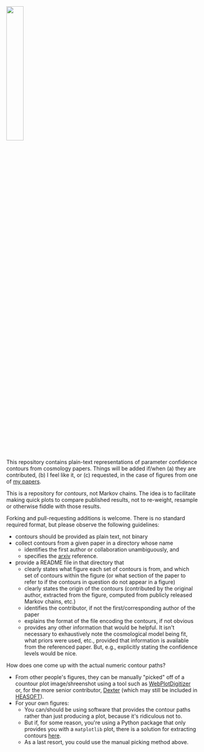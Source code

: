 <img src="https://sites.google.com/site/adambmantz/_/rsrc/1425929804653/work/contours/wtg4_w.png" width=30%>

This repository contains plain-text representations of parameter confidence contours from cosmology papers. Things will be added if/when (a) they are contributed, (b) I feel like it, or (c) requested, in the case of figures from one of [my papers](https://ui.adsabs.harvard.edu/#search/q=%3Dauthor%3A(%22mantz%2C%20adam%22%20or%20%22mantz%2C%20adam%20b%22%20or%20%22mantz%2C%20a%22%20or%20%22mantz%2C%20a%20b%22)&sort=date%20desc%2C%20bibcode%20desc&p_=0).

This is a repository for *contours*, not Markov chains. The idea is to facilitate making quick plots to compare published results, not to re-weight, resample or otherwise fiddle with those results.

Forking and pull-requesting additions is welcome. There is no standard required format, but please observe the following guidelines:
* contours should be provided as plain text, not binary
* collect contours from a given paper in a directory whose name
  * identifies the first author or collaboration unambiguously, and
  * specifies the [arxiv](https://arxiv.org/) reference.
* provide a README file in that directory that
  * clearly states what figure each set of contours is from, and which set of contours within the figure (or what section of the paper to refer to if the contours in question do not appear in a figure)
  * clearly states the origin of the contours (contributed by the original author, extracted from the figure, computed from publicly released Markov chains, etc.)
  * identifies the contributor, if not the first/corresponding author of the paper
  * explains the format of the file encoding the contours, if not obvious
  * provides any other information that would be helpful. It isn't necessary to exhaustively note the cosmological model being fit, what priors were used, etc., provided that information is available from the referenced paper. But, e.g., explicitly stating the confidence levels would be nice.

How does one come up with the actual numeric contour paths?
* From other people's figures, they can be manually "picked" off of a countour plot image/shreenshot using a tool such as [WebPlotDigitizer](https://automeris.io/WebPlotDigitizer/) or, for the more senior contributor, [Dexter](https://sourceforge.net/projects/dexter/) (which may still be included in [HEASOFT](https://heasarc.gsfc.nasa.gov/lheasoft/download.html)).
* For your own figures:
  * You can/should be using software that provides the contour paths rather than just producing a plot, because it's ridiculous not to.
  * But if, for some reason, you're using a Python package that only provides you with a `matplotlib` plot, there is a solution for extracting contours [here](https://stackoverflow.com/questions/18304722/python-find-contour-lines-from-matplotlib-pyplot-contour).
  * As a last resort, you could use the manual picking method above.
